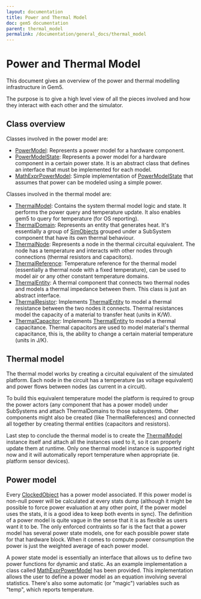 ```yaml
---
layout: documentation
title: Power and Thermal Model
doc: gem5 documentation
parent: thermal_model
permalink: /documentation/general_docs/thermal_model
---
```


# Power and Thermal Model

This document gives an overview of the power and thermal modelling
infrastructure in Gem5.

The purpose is to give a high level view of all the pieces involved and how
they interact with each other and the simulator.

## Class overview

Classes involved in the power model are:

* [PowerModel](http://doxygen.gem5.org/release/current/classPowerModel.html):
Represents a power model for a hardware component.
* [PowerModelState](
http://doxygen.gem5.org/release/current/classPowerModelState.html): Represents a
power model for a hardware component in a certain power state. It is an
abstract class that defines an interface that must be implemented for each
model.
* [MathExprPowerModel](
http://doxygen.gem5.org/release/current/classMathExprPowerModel.html): Simple
implementation of [PowerModelState](
http://doxygen.gem5.org/release/current/classPowerModelState.html) that assumes
that power can be modeled using a simple power.

Classes involved in the thermal model are:

* [ThermalModel](http://doxygen.gem5.org/release/current/classThermalModel.html):
Contains the system thermal model logic and state. It performs the power query
and temperature update. It also enables gem5 to query for temperature (for OS
reporting).
* [ThermalDomain](http://doxygen.gem5.org/release/current/classThermalDomain.html):
Represents an entity that generates heat. It's essentially a group of
[SimObjects](http://doxygen.gem5.org/release/current/classSubSystem.html) grouped
under a SubSystem component that have its own thermal behaviour.
* [ThermalNode](http://doxygen.gem5.org/release/current/classThermalNode.html):
Represents a node in the thermal circuital equivalent. The node has a
temperature and interacts with other nodes through connections (thermal
resistors and capacitors).
* [ThermalReference](
http://doxygen.gem5.org/release/current/classThermalReference.html): Temperature
reference for the thermal model (essentially a thermal node with a fixed
temperature), can be used to model air or any other constant temperature
domains.
* [ThermalEntity](http://doxygen.gem5.org/release/current/classThermalEntity.html):
A thermal component that connects two thermal nodes and models a thermal
impedance between them. This class is just an abstract interface.
* [ThermalResistor](
http://doxygen.gem5.org/release/current/classThermalResistor.html): Implements
[ThermalEntity](http://doxygen.gem5.org/release/current/classThermalEntity.html) to
model a thermal resistance between the two nodes it connects. Thermal
resistances model the capacity of a material to transfer heat (units in K/W).
* [ThermalCapacitor](
http://doxygen.gem5.org/release/current/classThermalCapacitor.html): Implements
[ThermalEntity](http://doxygen.gem5.org/release/current/classThermalEntity.html) to
model a thermal capacitance. Thermal capacitors are used to model material's
thermal capacitance, this is, the ability to change a certain material
temperature (units in J/K).

## Thermal model

The thermal model works by creating a circuital equivalent of the simulated
platform. Each node in the circuit has a temperature (as voltage equivalent)
and power flows between nodes (as current in a circuit).

To build this equivalent temperature model the platform is required to group
the power actors (any component that has a power model) under SubSystems and
attach ThermalDomains to those subsystems. Other components might also be
created (like ThermalReferences) and connected all together by creating thermal
entities (capacitors and resistors).

Last step to conclude the thermal model is to create the [ThermalModel](
http://doxygen.gem5.org/release/current/classThermalModel.html) instance itself and
attach all the instances used to it, so it can properly update them at runtime.
Only one thermal model instance is supported right now and it will
automatically report temperature when appropriate (ie. platform sensor
devices).

## Power model

Every [ClockedObject](
http://doxygen.gem5.org/release/current/classClockedObject.html) has a power model
associated. If this power model is non-null power will be calculated at every
stats dump (although it might be possible to force power evaluation at any
other point, if the power model uses the stats, it is a good idea to keep both
events in sync). The definition of a power model is quite vague in the sense
that it is as flexible as users want it to be. The only enforced contraints so
far is the fact that a power model has several power state models, one for each
possible power state for that hardware block. When it comes to compute power
consumption the power is just the weighted average of each power model.

A power state model is essentially an interface that allows us to define two
power functions for dynamic and static. As an example implementation a class
called [MathExprPowerModel](
http://doxygen.gem5.org/release/current/classMathExprPowerModel.html) has been
provided. This implementation allows the user to define a power model as an
equation involving several statistics. There's also some automatic (or "magic")
variables such as "temp", which reports temperature.
